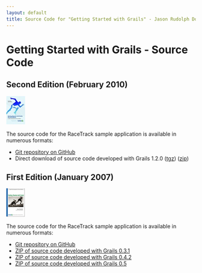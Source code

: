 ```yaml
---
layout: default
title: Source Code for "Getting Started with Grails" - Jason Rudolph Dot Com
---
```

# Getting Started with Grails - Source Code

## Second Edition (February 2010)

![Getting Started With Grails, Second Edition](/images/getting-started-with-grails-v2-header.jpg)

The source code for the RaceTrack sample application is available in numerous formats:

* [Git repository on GitHub](http://github.com/scottdavis99/gswg-v2)
* Direct download of source code developed with Grails 1.2.0 ([tgz](http://github.com/scottdavis99/gswg-v2/tarball/grails-1.2.0)) ([zip](http://github.com/scottdavis99/gswg-v2/zipball/grails-1.2.0))

## First Edition (January 2007)

![Getting Started With Grails, First Edition](/images/getting-started-with-grails-header.png)

The source code for the RaceTrack sample application is available in numerous formats:

* [Git repository on GitHub](http://github.com/jasonrudolph/racetrack)
* [ZIP of source code developed with Grails 0.3.1](gswg_source_0_3_1.zip)
* [ZIP of source code developed with Grails 0.4.2](gswg_source_0_4_2.zip)
* [ZIP of source code developed with Grails 0.5](gswg_source_0_5.zip)
